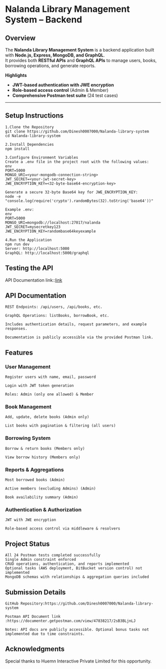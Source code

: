 # Nalanda Library Management System – Backend

## Overview
The **Nalanda Library Management System** is a backend application built with **Node.js, Express, MongoDB, and GraphQL**.  
It provides both **RESTful APIs** and **GraphQL APIs** to manage users, books, borrowing operations, and generate reports.

**Highlights**
- **JWT-based authentication with JWE encryption**
- **Role-based access control** (Admin & Member)
- **Comprehensive Postman test suite** (24 test cases)

---

##  Setup Instructions


```
1.Clone the Repository
git clone https://github.com/Dinesh0007000/Nalanda-library-system
cd Nalanda-library-system

2.Install Dependencies
npm install

3.Configure Environment Variables
Create a .env file in the project root with the following values:
env
PORT=5000
MONGO_URI=<your-mongodb-connection-string>
JWT_SECRET=<your-jwt-secret-key>
JWE_ENCRYPTION_KEY=<32-byte-base64-encryption-key>

Generate a secure 32-byte Base64 key for JWE_ENCRYPTION_KEY:
node -e "console.log(require('crypto').randomBytes(32).toString('base64'))"

Example .env:
env
PORT=5000
MONGO_URI=mongodb://localhost:27017/nalanda
JWT_SECRET=mysecretkey123
JWE_ENCRYPTION_KEY=randombase64keyexample

4.Run the Application
npm run dev
Server: http://localhost:5000
GraphQL: http://localhost:5000/graphql
```

## Testing the API
API Documentation link::[link](https://documenter.getpostman.com/view/47838217/2sB3BLjnLJ)

## API Documentation
```
REST Endpoints: /api/users, /api/books, etc.

GraphQL Operations: listBooks, borrowBook, etc.

Includes authentication details, request parameters, and example responses.

Documentation is publicly accessible via the provided Postman link.
```

## Features
### User Management
```
Register users with name, email, password

Login with JWT token generation

Roles: Admin (only one allowed) & Member
```

### Book Management
```
Add, update, delete books (Admin only)

List books with pagination & filtering (all users)
```

### Borrowing System
```
Borrow & return books (Members only)

View borrow history (Members only)
```

### Reports & Aggregations

```
Most borrowed books (Admin)

Active members (excluding Admins) (Admin)

Book availability summary (Admin)
```

### Authentication & Authorization
```
JWT with JWE encryption

Role-based access control via middleware & resolvers
```

## Project Status
```
All 24 Postman tests completed successfully
Single Admin constraint enforced
CRUD operations, authentication, and reports implemented
Optional tasks (AWS deployment, BitBucket version control) not implemented
MongoDB schemas with relationships & aggregation queries included
```

## Submission Details
```
GitHub Repository:https://github.com/Dinesh0007000/Nalanda-library-system

Postman API Document link :https://documenter.getpostman.com/view/47838217/2sB3BLjnLJ

Notes: API docs are publicly accessible. Optional bonus tasks not implemented due to time constraints.
```

## Acknowledgments
Special thanks to Huemn Interactive Private Limited for this opportunity.
